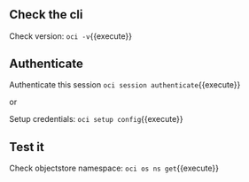 
#

## Check the cli

Check version:
`oci -v`{{execute}}

## Authenticate

Authenticate this session
`oci session authenticate`{{execute}}

or

Setup credentials:
`oci setup config`{{execute}}

## Test it

Check objectstore namespace:
`oci os ns get`{{execute}}
